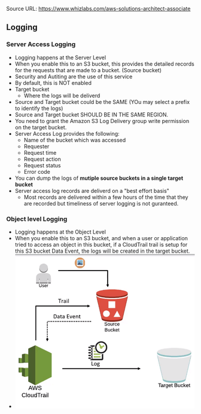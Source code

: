 Source URL: https://www.whizlabs.com/aws-solutions-architect-associate

## Logging

### Server Access Logging
  - Logging happens at the Server Level
  - When you enable this to an S3 bucket, this provides the detailed records for the requests that are made to a bucket. (Source bucket)
  - Security and Autiting are the use of this service
  - By default, this is NOT enabled
  - Target bucket
      - Where the logs will be deliverd 
  - Source and Target bucket could be the SAME (YOu may select a prefix to identify the logs)
  - Source and Target bucket SHOULD BE IN THE SAME REGION.
  - You need to grant the Amazon S3 Log Delivery group write permission on the target bucket. 
  - Server Access Log provides the following:
      - Name of the bucket which was accessed
      - Requester
      - Request time
      - Request action
      - Request status 
      - Error code
   - You can dump the logs of **mutiple source buckets in a single target bucket**
   - Server access log records are deliverd on a "best effort basis"
      - Most records are delivered within a few hours of the time that they are recorded but timeliness of server logging is not guranteed. 
   
### Object level Logging
   - Logging happens at the Object Level
   - When you enable this to an S3 bucket, and when a user or application tried to access an object in this bucket, if a CloudTrail trail      is setup for this S3 bucket Data Event, the logs will be created in the target bucket.
   -  ![ObjectLevelLoggins.PNG](/ObjectLevelLoggins.PNG)
